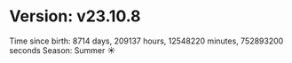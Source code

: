 # Version: v23.10.8
Time since birth: 8714 days, 209137 hours, 12548220 minutes, 752893200 seconds
Season: Summer ☀️
